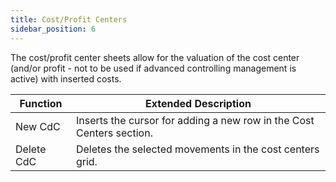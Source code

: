 ```yaml
---
title: Cost/Profit Centers 
sidebar_position: 6
---
```


The cost/profit center sheets allow for the valuation of the cost center (and/or profit - not to be used if advanced controlling management is active) with inserted costs.







| Function | Extended Description |
| --- | --- |
| New CdC | Inserts the cursor for adding a new row in the Cost Centers section. |
| Delete CdC | Deletes the selected movements in the cost centers grid. |